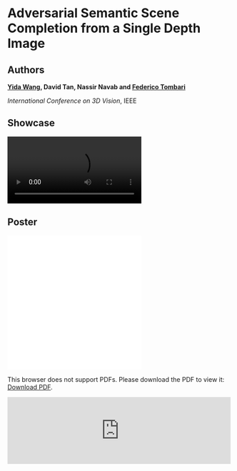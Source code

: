 # Adversarial Semantic Scene Completion from a Single Depth Image

## Authors
**[Yida Wang](https://wangyida.github.io/#about), David Tan, Nassir Navab and [Federico Tombari](http://campar.in.tum.de/Main/FedericoTombari)**

*International Conference on 3D Vision*, IEEE

## Showcase
<video autoplay="autoplay" loop="loop">
	<source src="3dv/3dv_presentation.mp4" type="video/mp4" />
</video>

## Poster

![poster](3dv/3dv-poster.pdf)
<object data="3dv/3dv-poster.pdf" type="application/pdf" width="700px">
    <embed src="3dv/3dv-poster.pdf">
        <p>This browser does not support PDFs. Please download the PDF to view it: <a href="http://yoursite.com/the.pdf">Download PDF</a>.</p>
    </embed>
</object>

<embed src="https://drive.google.com/viewerng/
viewer?embedded=true&url=https://github.com/wangyida/gan-depth-semantic3d/blob/master/3dv/3dv-poster.pdf" width="500">
